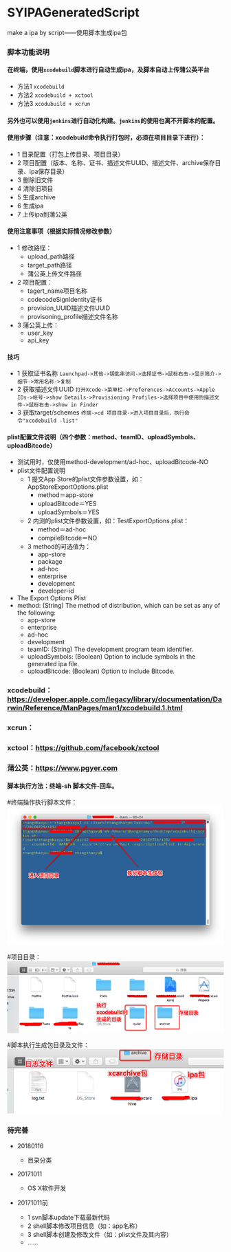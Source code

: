 # SYIPAGeneratedScript
make a ipa by script——使用脚本生成ipa包

### 脚本功能说明
#### 在终端，使用`xcodebuild`脚本进行自动生成ipa，及脚本自动上传蒲公英平台
* 方法1 `xcodebuild`
* 方法2 `xcodebuild + xctool`
* 方法3 `xcodubuild + xcrun`
 
#### 另外也可以使用` jenkins `进行自动化构建。`jenkins`的使用也离不开脚本的配置。

#### 使用步骤（注意：xcodebuild命令执行打包时，必须在项目目录下进行）：
* 1 目录配置（打包上传目录、项目目录）
* 2 项目配置（版本、名称、证书、描述文件UUID、描述文件、archive保存目录、ipa保存目录）
* 3 删除旧文件
* 4 清除旧项目
* 5 生成archive
* 6 生成ipa
* 7 上传ipa到蒲公英

#### 使用注意事项（根据实际情况修改参数）
* 1 修改路径：
  * upload_path路径
  * target_path路径
  * 蒲公英上传文件路径
* 2 项目配置：
  * tagert_name项目名称
  * codecodeSignIdentity证书
  * provision_UUID描述文件UUID
  * provisoning_profile描述文件名称
* 3 蒲公英上传：
  * user_key
  * api_key

#### 技巧
* 1 获取证书名称 `Launchpad->其他->钥匙串访问->选择证书->鼠标右击->显示简介->细节->常用名称->复制`
* 2 获取描述文件UUID `打开Xcode->菜单栏->Preferences->Accounts->Apple IDs->帐号->show Details->Provisioning Profiles->选择项目中使用的描述文件->鼠标右击->show in Finder`
* 3 获取target/schemes `终端->cd 项目目录->进入项目目录后，执行命令"xcodebuild -list"`

#### plist配置文件说明（四个参数：method、teamID、uploadSymbols、uploadBitcode）
* 测试用时，仅使用method-development/ad-hoc、uploadBitcode-NO
* plist文件配置说明
  * 1 提交App Store的plist文件参数设置，如：AppStoreExportOptions.plist
    * method＝app-store
    * uploadBitcode＝YES
    * uploadSymbols＝YES
  * 2 内测的plist文件参数设置，如：TestExportOptions.plist：
    * method＝ad-hoc
    * compileBitcode＝NO
  * 3 method的可选值为：
    * app-store
    * package
    * ad-hoc
    * enterprise
    * development
    * developer-id
* The Export Options Plist
* method: (String) The method of distribution, which can be set as any of the following:
  * app-store
  * enterprise
  * ad-hoc
  * development
  * teamID: (String) The development program team identifier.
  * uploadSymbols: (Boolean) Option to include symbols in the generated ipa file.
  * uploadBitcode: (Boolean) Option to include Bitcode.

### xcodebuild：https://developer.apple.com/legacy/library/documentation/Darwin/Reference/ManPages/man1/xcodebuild.1.html
### xcrun：
### xctool：https://github.com/facebook/xctool
### 蒲公英：https://www.pgyer.com

#### 脚本执行方法：终端-sh 脚本文件-回车。
#终端操作执行脚本文件：
![终端操作执行](./images/00.png)

#项目目录：
![项目目录](./images/1-1.png)

#脚本执行生成包目录及文件：
![生成包目录](./images/1-2.png)

### 待完善
* 20180116
  * 目录分类

* 20171011
  * OS X软件开发

* 20171011前
  * 1 svn脚本update下载最新代码
  * 2 shell脚本修改项目信息（如：app名称）
  * 3 shell脚本创建及修改文件（如：plist文件及其内容）
  * ……


